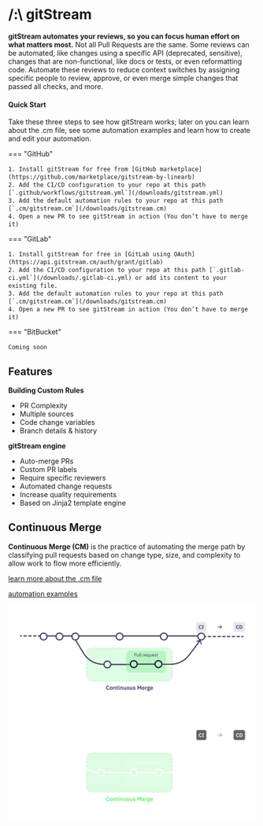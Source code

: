 # /:\ gitStream

**gitStream automates your reviews, so you can focus human effort on what matters most.** Not all Pull Requests are the same. Some reviews can be automated, like changes using a specific API (deprecated, sensitive), changes that are non-functional, like docs or tests, or even reformatting code. Automate these reviews to reduce context switches by assigning specific people to review, approve, or even merge simple changes that passed all checks, and more.

#### Quick Start

Take these three steps to see how gitStream works; later on you can learn about the .cm file, see some automation examples and learn how to create and edit your automation.

=== "GitHub"

	1. Install gitStream for free from [GitHub marketplace](https://github.com/marketplace/gitstream-by-linearb)
	2. Add the CI/CD configuration to your repo at this path [`.github/workflows/gitstream.yml`](/downloads/gitstream.yml)
	3. Add the default automation rules to your repo at this path [`.cm/gitstream.cm`](/downloads/gitstream.cm)
	4. Open a new PR to see gitStream in action (You don’t have to merge it)

=== "GitLab"

	1. Install gitStream for free in [GitLab using OAuth](https://api.gitstream.cm/auth/grant/gitlab)
	2. Add the CI/CD configuration to your repo at this path [`.gitlab-ci.yml`](/downloads/.gitlab-ci.yml) or add its content to your existing file.
	3. Add the default automation rules to your repo at this path [`.cm/gitstream.cm`](/downloads/gitstream.cm)
	4. Open a new PR to see gitStream in action (You don’t have to merge it)

=== "BitBucket"

	Coming soon

## Features

**Building Custom Rules**

- PR Complexity 
- Multiple sources
- Code change variables  
- Branch details & history

**gitStream engine**

- Auto-merge PRs
- Custom PR labels
- Require specific reviewers 
- Automated change requests
- Increase quality requirements 
- Based on Jinja2 template engine

## Continuous Merge

**Continuous Merge (CM)** is the practice of automating the merge path by classifying pull requests based on change type, size, and complexity to allow work to flow more efficiently.

[learn more about the .cm file](/cm-file)

[automation examples](/examples)

![Continuous Merge](/assets/ContinuousMerge3l.png#only-light)
![Continuous Merge](/assets/ContinuousMerge3d.png#only-dark)

